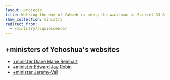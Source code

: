 ```yaml
---
layout: projects
title: Walking the way of Yahweh in being the watchman of Ezekiel 33 & Yehoshua’s ordained +minister according to John 15:16
show_collection: ministry
redirect_from:
  - /ministry/acquiescence/
---
```


## +ministers of Yehoshua's websites

* [+minister Diane Marie Reinhart](http://www.thewaythetruthandthelifedivinejesus.blogspot.com/)
* [+minister Edward Jay Robin](https://www.allcreatorsgifts.org/)
* [+minister Jeremy-Val](http://matthew525.org/)


